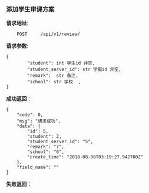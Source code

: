### 添加学生审课方案

**请求地址**:
```
    POST     /api/v1/review/
```

**请求参数**:
```
{       
        "student": int 学生id 非空,
        "student_server_id": str 学服id 非空,
        "remark":  str 备注,
        "school": str 学校  ,
}
```


**成功返回**：
```
{
    "code": 0,
    "msg": "请求成功",
    "data": {
        "id": 5,
        "student": 2,
        "student_server_id": "5",
        "remark": "7",
        "school": "6",
        "create_time": "2018-08-08T03:19:27.942700Z"
    },
    "field_name": ""
}
```

**失败返回**：
```

```